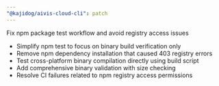 ```yaml
---
"@kajidog/aivis-cloud-cli": patch
---
```


Fix npm package test workflow and avoid registry access issues

- Simplify npm test to focus on binary build verification only
- Remove npm dependency installation that caused 403 registry errors
- Test cross-platform binary compilation directly using build script
- Add comprehensive binary validation with size checking
- Resolve CI failures related to npm registry access permissions
